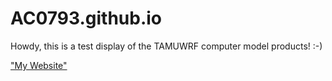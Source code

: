 # AC0793.github.io
<p>
Howdy, this is a test display of the TAMUWRF computer model products! :-)
<p>
<a href=http://ac0793.github.io/> "My Website" </a>
</p>
</p>
